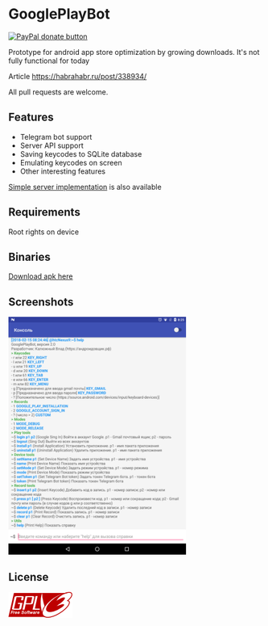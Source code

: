# GooglePlayBot

<p>
  <a href="https://www.paypal.me/mrcpp" title="Donate to this project using Paypal">
    <img src="https://img.shields.io/badge/paypal-donate-green.svg" alt="PayPal donate button" height="18"/>
  </a>
</p>

Prototype for android app store optimization by growing downloads. It's not fully functional for today

Article https://habrahabr.ru/post/338934/

All pull requests are welcome.

## Features

* Telegram bot support
* Server API support
* Saving keycodes to SQLite database
* Emulating keycodes on screen
* Other interesting features

[Simple server implementation](https://github.com/androidovshchik/GooglePlayBot/tree/master/simple-server) is also available

## Requirements

Root rights on device

## Binaries

[Download apk here](https://github.com/androidovshchik/CheatASO/releases)

## Screenshots

<img src="art/Screenshot_20180215-082506.png" width="70%"/>

## License

<img src="art/gplv3-127x51.png">
